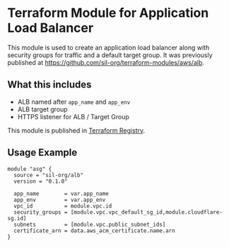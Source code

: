 # Terraform Module for Application Load Balancer

This module is used to create an application load balancer along with security
groups for traffic and a default target group. It was previously published
at https://github.com/sil-org/terraform-modules/aws/alb.

## What this includes

- ALB named after `app_name` and `app_env`
- ALB target group
- HTTPS listener for ALB / Target Group

This module is published in [Terraform Registry](https://registry.terraform.io/modules/sil-org/alb/aws/latest).

## Usage Example

```hcl
module "asg" {
  source = "sil-org/alb"
  version = "0.1.0"
  
  app_name        = var.app_name
  app_env         = var.app_env
  vpc_id          = module.vpc.id
  security_groups = [module.vpc.vpc_default_sg_id,module.cloudflare-sg.id]
  subnets         = [module.vpc.public_subnet_ids]
  certificate_arn = data.aws_acm_certificate.name.arn
}
```
